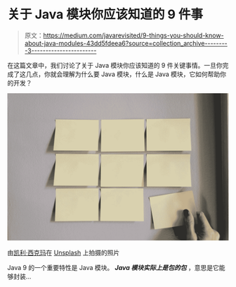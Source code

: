 # 关于 Java 模块你应该知道的 9 件事

> 原文：<https://medium.com/javarevisited/9-things-you-should-know-about-java-modules-43dd5fdeea6?source=collection_archive---------3----------------------->

在这篇文章中，我们讨论了关于 Java 模块你应该知道的 9 件关键事情。一旦你完成了这几点，你就会理解为什么要 Java 模块，什么是 Java 模块，它如何帮助你的开发？

![](img/f1ba2466eeef96487775e5025048feab.png)

由[凯利·西克玛](https://unsplash.com/@kellysikkema?utm_source=medium&utm_medium=referral)在 [Unsplash](https://unsplash.com?utm_source=medium&utm_medium=referral) 上拍摄的照片

Java 9 的一个重要特性是 Java 模块。 ***Java 模块实际上是包的包*** ，意思是它能够封装…
